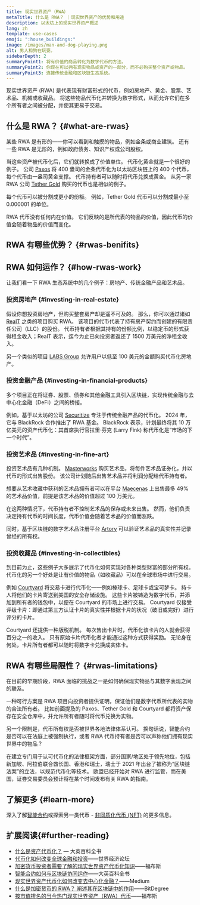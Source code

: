 ```yaml
---
title: 现实世界资产（RWA）
metaTitle: 什么是 RWA？ ｜现实世界资产的优势和用途
description: 以太坊上的现实世界资产概述
lang: zh
template: use-cases
emoji: ":house_buildings:"
image: /images/man-and-dog-playing.png
alt: 男人和狗在玩耍。
sidebarDepth: 2
summaryPoint1: 将有价值的商品转化为数字代币的方法。
summaryPoint2: 你现在可以拥有现实物品或资产的一部分，而不必购买整个资产或物品。
summaryPoint3: 连接传统金融和区块链生态系统。
---
```


现实世界资产 (RWA) 是代表现有财富形式的代币，例如房地产、黄金、股票、艺术品、机械或收藏品。 将这些物品代币化并转换为数字形式，从而允许它们在多个所有者之间被分配，并使其更易于交易。

## 什么是 RWA？ {#what-are-rwas}

某些 RWA 是有形的——你可以看到和触摸的物品，例如金条或商业建筑。 还有一些 RWA 是无形的，例如政府债务、知识产权或公司股权。

当这些资产被代币化后，它们就转换成了价值单位。 代币化黄金就是一个很好的例子。 公司 [Paxos](https://www.paxos.com/) 将 400 盎司的金条代币化为以太坊区块链上的 400 个代币，每个代币由一盎司黄金支撑。 代币持有者可以随时将代币兑换成黄金。 从另一家 RWA 公司 [Tether Gold](https://gold.tether.to/) 购买的代币也是相似的例子。

每个代币可以被分割成更小的份额。 例如，Tether Gold 代币可以分割成最小至 0.000001 的单位。

RWA 代币没有任何内在价值。 它们反映的是所代表的物品的价值，因此代币的价值会随着物品的价值而变化。

## RWA 有哪些优势？ {#rwas-benifits}

<CardGrid className="grid grid-cols-[repeat(auto-fill,_minmax(min(100%,_280px),_1fr))] gap-8">
  <Card title="Fractional Ownership" emoji=":house_buildings:" description="RWAs democratize investment. If you’re locked out of investing in certain asset types because you can’t afford to buy into those markets, you can now do so as a partial owner."/>
  <Card title="Investment diversification" emoji="🛒" description="You can invest in multiple types of asset, allowing you to diversify your portfolio without spending hedge-fund sums of money." />
  <Card title="Global opportunities" emoji="🌏" description="RWAs remove geographical barriers to investment. You can buy tokens for assets located anywhere in the world." />
  <Card title="Make assets liquid" emoji="🖼️" description="Many assets are illiquid. They’re valuable, but that isn’t the same as having cash you can spend. By tokenizing an asset, owners can turn part or all of it into value they can use."/>
  <Card title="Worldwide market" emoji="💰" description="Owners looking to capitalize their assets can reach a wider range of investors—not just the people who can typically afford to buy land, equity, artwork, or traditional financial instruments." />
  <Card title="Skip middlemen" emoji="👩‍💻" description="Tokens run on smart contracts, which means tokens can be traded person-to-person without the need for intermediaries and their associated fees." />
</CardGrid>

## RWA 如何运作？ {#how-rwas-work}

让我们看一下 RWA 生态系统中的几个例子：房地产、传统金融产品和艺术品。

### 投资房地产 {#investing-in-real-estate}

假设你想投资房地产，但购买整套房产却是遥不可及的。 那么，你可以通过诸如 [RealT](https://realt.co/) 之类的项目购买 RWA。 该项目的代币代表了持有房产契约而创建的有限责任公司（LLC）的股份。 代币持有者根据其持有的份额比例，以稳定币的形式获得租金收入；RealT 表示，迄今为止已向投资者返还了 1500 万美元的净租金收入。

另一个类似的项目 [LABS Group](https://x.com/labsgroupio) 允许用户以低至 100 美元的金额购买代币化房地产。

### 投资金融产品 {#investing-in-financial-products}

多个项目正在将证券、股票、债券和其他金融工具引入区块链，实现传统金融与去中心化金融（DeFi）之间的桥接。

例如，基于以太坊的公司 [Securitize](https://securitize.io/) 专注于传统金融产品的代币化。 2024 年，它与 BlackRock 合作推出了 RWA 基金。 BlackRock 表示，计划最终将其 10 万亿美元的资产代币化：其首席执行官拉里·芬克 (Larry Fink) 称代币化是“市场的下一个时代”。

### 投资艺术品 {#investing-in-fine-art}

投资艺术品有几种机制。 [Masterworks](https://www.masterworks.com/) 购买艺术品，将每件艺术品证券化，并以代币的形式出售股份。 该公司计划随后出售艺术品并将利润分配给代币持有者。

想要从艺术收藏中获利的艺术品拥有者可以在平台 [Maecenas](https://www.maecenas.co/) 上出售最多 49% 的艺术品价值，前提是该艺术品的价值超过 100 万美元。

在这两种情况下，代币持有者不控制艺术品的保存或未来出售。 然而，他们负责决定持有代币的时间长度，代币价值会随着艺术品的价值而涨跌。

同时，基于区块链的数字艺术品注册平台 [Artory](https://www.artory.com/) 可以验证艺术品的真实性并记录曾经的所有权。

### 投资收藏品 {#investing-in-collectibles}

到目前为止，这些例子大多展示了代币化如何实现对各种类型财富的部分所有权。 代币化的另一个好处是让有价值的物品（如收藏品）可以在全球市场中进行交易。

例如 [Courtyard](https://courtyard.io/) 将交易卡进行代币化——例如棒球卡、足球卡或宝可梦卡。 持卡人将他们的卡片寄送到美国的安全存储设施。 这些卡片被铸造为数字代币，并添加到所有者的钱包中，以便在 Courtyard 的市场上进行交易。 Courtyard 仅接受评级卡片：即通过第三方认证卡片的真实性并根据卡片的状况（破旧或完好）进行评分的卡片。

Courtyard 还提供一种版税机制。 每次售出卡片时，代币化该卡片的人就会获得百分之一的收入。 只有原始卡片代币化者才能通过这种方式获得奖励。 无论身在何处，卡片所有者都可以随时将数字卡兑换成实体卡。

## RWA 有哪些局限性？ {#rwas-limitations}

在目前的早期阶段，RWA 面临的挑战之一是如何确保现实物品与其数字表现之间的联系。

一种可行方案是 RWA 项目向投资者提供证明，保证他们是数字代币所代表的实物的合法所有者。 比如前面提及的 Paxos、Tether Gold 和 Courtyard 都将资产保存在安全仓库中，并允许所有者随时将代币兑换为实物。

另一个限制是，代币所有权是否被世界各地法律体系认可。 换句话说，智能合约是否可以在法庭上被强制执行，或者 RWA 代币持有者是否可以声称他们拥有现实世界中的物品？

在建立专门用于认可代币化的法律框架方面，部分国家/地区处于领先地位，包括新加坡、阿拉伯联合酋长国、香港和瑞士，瑞士于 2021 年出台了被称为“区块链法案”的立法，以规范代币化等技术。 欧盟已经开始对 RWA 进行监管，而在美国，证券交易委员会预计将在某个时间发布有关 RWA 的指南。

## 了解更多 {#learn-more}

深入了解[智能合约](/smart-contracts/)或探索另一类代币 - [非同质化代币 (NFT)](/nft/) 的更多信息。

## 扩展阅读{#further-reading}

- [什么是资产代币化？](https://www.britannica.com/money/real-world-asset-tokenization) — 大英百科全书
- [代币化如何改变全球金融和投资](https://www.weforum.org/stories/2024/12/tokenization-blockchain-assets-finance/)——世界经济论坛
- [加密货币投资者需要了解的现实世界资产代币化知识](https://www.forbes.com/sites/irinaheaver/2024/03/14/what-crypto-investors-need-to-know-about-tokenizing-real-world-assets/)——福布斯
- [智能合约如何与区块链协同运作](https://www.britannica.com/money/how-smart-contracts-work)——大英百科全书
- [现实世界资产代币化如何改变去中心化金融？](https://medium.com/coinmonks/how-tokenized-real-world-assets-are-transforming-defi-4e040f28732a)——Medium
- [什么是加密货币的 RWA？ 阐述其在区块链中的作用](https://www.bitdegree.org/crypto/tutorials/what-is-rwa-in-crypto)——BitDegree
- [按市值排名的当今热门现实世界资产（RWA）代币](https://www.forbes.com/digital-assets/categories/real-world-assets-rwa/)——福布斯